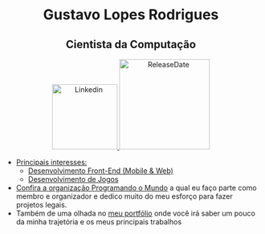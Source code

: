 <h1 align="center">Gustavo Lopes Rodrigues</h1>

<h2 align="center">Cientista da Computação</h2>

<p align="center">
  <a href="https://www.linkedin.com/in/gustavo-lr/">
  <img width="130" src="https://img.shields.io/badge/-Gustavo%20Lopes-0e76a8?style=flat-square&logo=Linkedin&logoColor=white&link=https://www.linkedin.com/in/gustavo-lr/)](https://www.linkedin.com/in/gustavo-lr/" alt="Linkedin">
   <img width="180" src="https://img.shields.io/badge/release%20date-august%202020-red" alt="ReleaseDate">
</p>


 * Principais interesses:
   * Desenvolvimento Front-End (Mobile & Web)
   * Desenvolvimento de Jogos
 * Confira a organização [Programando o Mundo](https://github.com/Programando-o-Mundo) a qual eu faço parte como membro e organizador e dedico muito do meu esforço para fazer projetos legais.
 * Também de uma olhada no [meu portfólio](https://gustavolr548.github.io/devportfolio/) onde você irá saber um pouco da minha trajetória e os meus principais trabalhos

